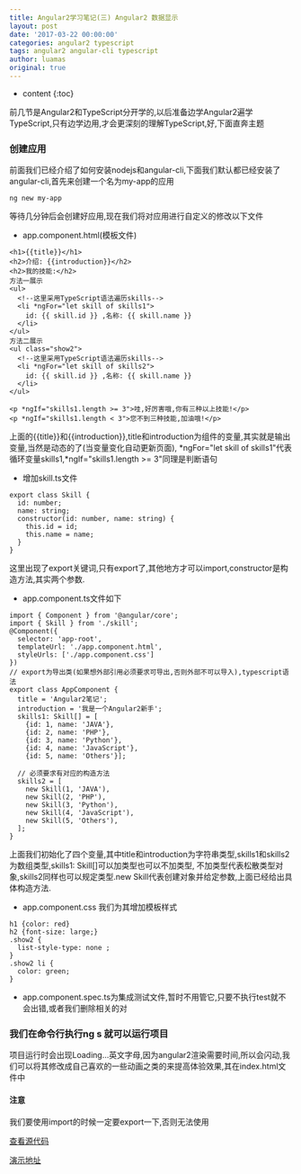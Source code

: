 ```yaml
---
title: Angular2学习笔记(三) Angular2 数据显示
layout: post
date: '2017-03-22 00:00:00'
categories: angular2 typescript
tags: angular2 angular-cli typescript
author: luamas
original: true
---
```


* content
{:toc}

前几节是Angular2和TypeScript分开学的,以后准备边学Angular2遍学TypeScript,只有边学边用,才会更深刻的理解TypeScript,好,下面直奔主题

### 创建应用

前面我们已经介绍了如何安装nodejs和angular-cli,下面我们默认都已经安装了angular-cli,首先来创建一个名为my-app的应用

```
ng new my-app
```

等待几分钟后会创建好应用,现在我们将对应用进行自定义的修改以下文件




+ app.component.html(模板文件)

```
<h1>{{title}}</h1>
<h2>介绍: {{introduction}}</h2>
<h2>我的技能:</h2>
方法一展示
<ul>
  <!--这里采用TypeScript语法遍历skills-->
  <li *ngFor="let skill of skills1">
    id: {{ skill.id }} ,名称: {{ skill.name }}
  </li>
</ul>
方法二展示
<ul class="show2">
  <!--这里采用TypeScript语法遍历skills-->
  <li *ngFor="let skill of skills2">
    id: {{ skill.id }} ,名称: {{ skill.name }}
  </li>
</ul>

<p *ngIf="skills1.length >= 3">哇,好厉害哦,你有三种以上技能!</p>
<p *ngIf="skills1.length < 3">您不到三种技能,加油哦!</p>
```

上面的{{title}}和{{introduction}},title和introduction为组件的变量,其实就是输出变量,当然是动态的了(当变量变化自动更新页面),
*ngFor="let skill of skills1"代表循环变量skills1,*ngIf="skills1.length >= 3"同理是判断语句

+ 增加skill.ts文件

```
export class Skill {
  id: number;
  name: string;
  constructor(id: number, name: string) {
    this.id = id;
    this.name = name;
  }
}
```

这里出现了export关键词,只有export了,其他地方才可以import,constructor是构造方法,其实两个参数.

+ app.component.ts文件如下

```
import { Component } from '@angular/core';
import { Skill } from './skill';
@Component({
  selector: 'app-root',
  templateUrl: './app.component.html',
  styleUrls: ['./app.component.css']
})
// export为导出类(如果想外部引用必须要求可导出,否则外部不可以导入),typescript语法
export class AppComponent {
  title = 'Angular2笔记';
  introduction = '我是一个Angular2新手';
  skills1: Skill[] = [
    {id: 1, name: 'JAVA'},
    {id: 2, name: 'PHP'},
    {id: 3, name: 'Python'},
    {id: 4, name: 'JavaScript'},
    {id: 5, name: 'Others'}];

  // 必须要求有对应的构造方法
  skills2 = [
    new Skill(1, 'JAVA'),
    new Skill(2, 'PHP'),
    new Skill(3, 'Python'),
    new Skill(4, 'JavaScript'),
    new Skill(5, 'Others'),
  ];
}
```
上面我们初始化了四个变量,其中title和introduction为字符串类型,skills1和skills2为数组类型,skills1: Skill\[\]可以加类型也可以不加类型,
不加类型代表松散类型对象,skills2同样也可以规定类型.new Skill代表创建对象并给定参数,上面已经给出具体构造方法.

+ app.component.css 我们为其增加模板样式

```
h1 {color: red}
h2 {font-size: large;}
.show2 {
  list-style-type: none ;
}
.show2 li {
  color: green;
}
```

+ app.component.spec.ts为集成测试文件,暂时不用管它,只要不执行test就不会出错,或者我们删除相关的对


### 我们在命令行执行ng s 就可以运行项目

项目运行时会出现Loading...英文字母,因为angular2渲染需要时间,所以会闪动,我们可以将其修改成自己喜欢的一些动画之类的来提高体验效果,其在index.html文件中



#### 注意
我们要使用import的时候一定要export一下,否则无法使用

[查看源代码](https://github.com/luamas/angular2-sample)

[演示地址](http://blog.luamas.com/angular2-sample)
